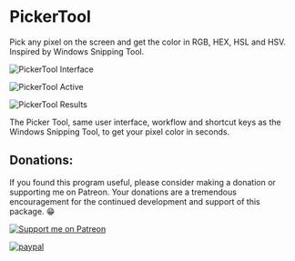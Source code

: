 # PickerTool
Pick any pixel on the screen and get the color in RGB, HEX, HSL and HSV. Inspired by Windows Snipping Tool.

![PickerTool Interface](https://user-images.githubusercontent.com/7905726/166652901-074e94c5-a589-407e-b048-853105cf9664.png)

![PickerTool Active](https://user-images.githubusercontent.com/7905726/166652939-5699ff2e-93e9-4827-9451-1cfa52bc5aa7.png)

![PickerTool Results](https://user-images.githubusercontent.com/7905726/166652964-0dc4c544-9bb4-4322-9ba8-46d194f64eb4.png)

The Picker Tool, same user interface, workflow and shortcut keys as the Windows Snipping Tool, to get your pixel color in seconds.

## Donations:

If you found this program useful, please consider making a donation or supporting me on Patreon. Your donations are a tremendous encouragement for the continued development and support of this package. 😁

[![Support me on Patreon](https://img.shields.io/endpoint.svg?url=https%3A%2F%2Fshieldsio-patreon.vercel.app%2Fapi%3Fusername%3Dhenrydejongh%26type%3Dpatrons&style=for-the-badge)](https://patreon.com/henrydejongh)

[![paypal](https://www.paypalobjects.com/en_US/i/btn/btn_donateCC_LG.gif)](https://paypal.me/henrydejongh)
